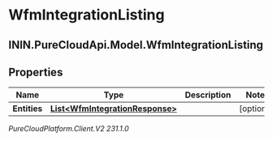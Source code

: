 # WfmIntegrationListing

## ININ.PureCloudApi.Model.WfmIntegrationListing

## Properties

|Name | Type | Description | Notes|
|------------ | ------------- | ------------- | -------------|
| **Entities** | [**List&lt;WfmIntegrationResponse&gt;**](WfmIntegrationResponse) |  | [optional] |



_PureCloudPlatform.Client.V2 231.1.0_
